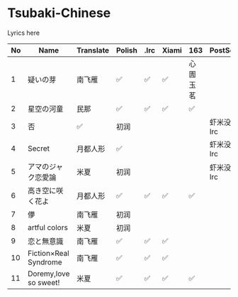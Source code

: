 # Tsubaki-Chinese
Lyrics here

|No|Name|Translate|Polish|.lrc|Xiami|163|PostScript|
|-|-|-|-|-|-|-|-|
|1|疑いの芽|南飞雁|✅|✅|✅|心圊玉茗||
|2|星空の河童|民那|✅|✅|✅|✅||
|3|否|✅|初润||||虾米没有lrc|
|4|Secret|月都人形|✅||||虾米没有lrc|
|5|アマのジャク恋愛論|米夏|初润||||虾米没有lrc|
|6|高き空に咲く花よ|月都人形|✅|✅|✅|✅||
|7|儚|南飞雁|初润|||||
|8|artful colors|米夏|初润|||||
|9|恋と無意識|南飞雁|✅|✅|✅|||
|10|Fiction×Real Syndrome|南飞雁|✅|✅|✅|||
|11|Doremy,love so sweet!|米夏|✅|✅|✅|✅||
